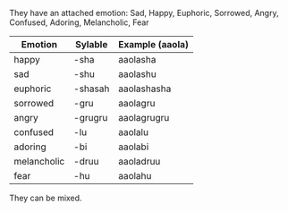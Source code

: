 They have an attached emotion: Sad, Happy, Euphoric, Sorrowed, Angry, Confused, Adoring, Melancholic, Fear

| Emotion     | Sylable | Example (aaola) |
| ----------- | ------- | --------------- |
| happy       | -sha    | aaolasha        |
| sad         | -shu    | aaolashu        |
| euphoric    | -shasah | aaolashasha     |
| sorrowed    | -gru    | aaolagru        |
| angry       | -grugru | aaolagrugru     |
| confused    | -lu     | aaolalu         |
| adoring     | -bi     | aaolabi         |
| melancholic | -druu   | aaoladruu       |
| fear        | -hu     | aaolahu         |

They can be mixed.
